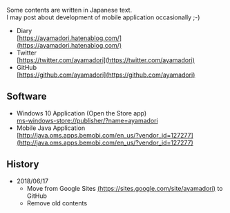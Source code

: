 Some contents are written in Japanese text.  
I may post about development of mobile application occasionally ;-)

- Diary  
[https://ayamadori.hatenablog.com/](https://ayamadori.hatenablog.com/)
- Twitter  
[https://twitter.com/ayamadori](https://twitter.com/ayamadori)
- GitHub  
[https://github.com/ayamadori](https://github.com/ayamadori)

## Software
- Windows 10 Application (Open the Store app)  
[ms-windows-store://publisher/?name=ayamadori](http://tinyurl.com/ayamadori)  
- Mobile Java Application  
[http://java.oms.apps.bemobi.com/en_us/?vendor_id=127277](http://java.oms.apps.bemobi.com/en_us/?vendor_id=127277)

## History
- 2018/06/17
  * Move from Google Sites [(https://sites.google.com/site/ayamadori)](https://sites.google.com/site/ayamadori) to GitHub
  * Remove old contents

